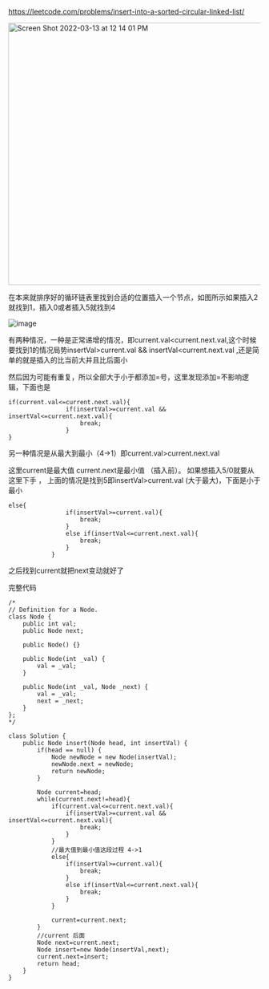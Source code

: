https://leetcode.com/problems/insert-into-a-sorted-circular-linked-list/


<img width="523" alt="Screen Shot 2022-03-13 at 12 14 01 PM" src="https://user-images.githubusercontent.com/59748598/158075327-34d54639-50a0-42e3-8d6b-6a453e5c3523.png">

在本来就排序好的循环链表里找到合适的位置插入一个节点，如图所示如果插入2就找到1，插入0或者插入5就找到4


![image](https://user-images.githubusercontent.com/59748598/158075356-9872a8f7-8968-4d02-98fe-b072b76ca92c.png)

有两种情况，一种是正常递增的情况，即current.val<current.next.val,这个时候要找到1的情况局势insertVal>current.val && insertVal<current.next.val ,还是简单的就是插入的比当前大并且比后面小

然后因为可能有重复，所以全部大于小于都添加=号，这里发现添加=不影响逻辑，下面也是

 
```` 
if(current.val<=current.next.val){
                if(insertVal>=current.val && insertVal<=current.next.val){
                    break;
                }
}
````

另一种情况是从最大到最小（4->1）即current.val>current.next.val

这里current是最大值 current.next是最小值 （插入前）。 如果想插入5/0就要从这里下手  ，  上面的情况是找到5即insertVal>current.val (大于最大)，下面是小于最小

```` 
else{
                if(insertVal>=current.val){
                    break;
                }
                else if(insertVal<=current.next.val){
                    break;
                }
            }
````
之后找到current就把next变动就好了

完整代码

```` 
/*
// Definition for a Node.
class Node {
    public int val;
    public Node next;

    public Node() {}

    public Node(int _val) {
        val = _val;
    }

    public Node(int _val, Node _next) {
        val = _val;
        next = _next;
    }
};
*/

class Solution {
    public Node insert(Node head, int insertVal) {
        if(head == null) {
            Node newNode = new Node(insertVal);
            newNode.next = newNode;
            return newNode;
        }
        
        Node current=head;
        while(current.next!=head){
            if(current.val<=current.next.val){
                if(insertVal>=current.val && insertVal<=current.next.val){
                    break;
                }
            }
            //最大值到最小值这段过程 4->1
            else{
                if(insertVal>=current.val){
                    break;
                }
                else if(insertVal<=current.next.val){
                    break;
                }
            }
            
            current=current.next;
        }
        //current 后面
        Node next=current.next;
        Node insert=new Node(insertVal,next);
        current.next=insert;
        return head;
    }
}
````





